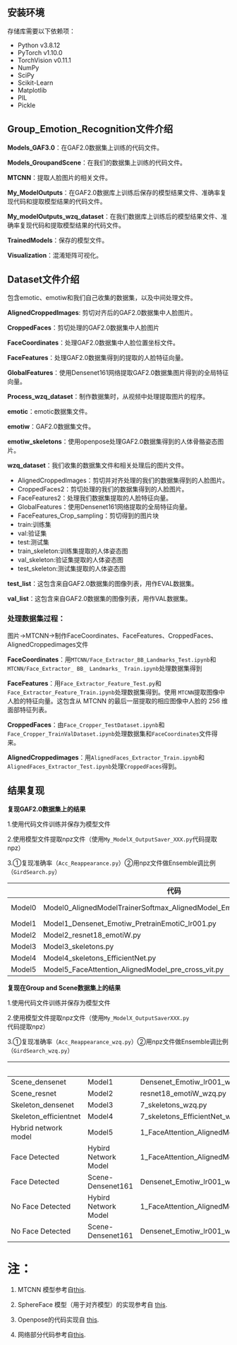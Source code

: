## 安装环境

存储库需要以下依赖项：

+ Python v3.8.12
+ PyTorch v1.10.0
+ TorchVision v0.11.1
+ NumPy
+ SciPy
+ Scikit-Learn
+ Matplotlib
+ PIL
+ Pickle

## Group_Emotion_Recognition文件介绍

**Models_GAF3.0**：在GAF2.0数据集上训练的代码文件。

**Models_GroupandScene**：在我们的数据集上训练的代码文件。

**MTCNN**：提取人脸图片的相关文件。

**My_ModelOutputs**：在GAF2.0数据库上训练后保存的模型结果文件、准确率复现代码和提取模型结果的代码文件。

**My_modelOutputs_wzq_dataset**：在我们数据库上训练后的模型结果文件、准确率复现代码和提取模型结果的代码文件。

**TrainedModels**：保存的模型文件。

**Visualization**：混淆矩阵可视化。

## Dataset文件介绍

包含emotic、emotiw和我们自己收集的数据集，以及中间处理文件。

**AlignedCroppedImages**: 剪切对齐后的GAF2.0数据集中人脸图片。

**CroppedFaces**：剪切处理的GAF2.0数据集中人脸图片

**FaceCoordinates**：处理GAF2.0数据集中人脸位置坐标文件。

**FaceFeatures**：处理GAF2.0数据集得到的提取的人脸特征向量。

**GlobalFeatures**：使用Densenet161网络提取GAF2.0数据集图片得到的全局特征向量。

**Process_wzq_dataset**：制作数据集时，从视频中处理提取图片的程序。

**emotic**：emotic数据集文件。

**emotiw**：GAF2.0数据集文件。

**emotiw_skeletons**：使用openpose处理GAF2.0数据集得到的人体骨骼姿态图片。

**wzq_dataset**：我们收集的数据集文件和相关处理后的图片文件。
  *  AlignedCroppedImages：剪切并对齐处理的我们的数据集得到的人脸图片。
  *  CroppedFaces2：剪切处理的我们的数据集得到的人脸图片。
  *  FaceFeatures2：处理我们数据集提取的人脸特征向量。
  *  GlobalFeatures：使用Densenet161网络提取的全局特征向量。
  *  FaceFeatures_Crop_sampling：剪切得到的图片块
  *  train:训练集
  *  val:验证集
  *  test:测试集
  *  train_skeleton:训练集提取的人体姿态图
  *  val_skeleton:验证集提取的人体姿态图
  *  test_skeleton:测试集提取的人体姿态图
  
**test_list**：这包含来自GAF2.0数据集的图像列表，用作EVAL数据集。

**val_list**：这包含来自GAF2.0数据集的图像列表，用作VAL数据集。

### 处理数据集过程：
图片->MTCNN->制作FaceCoordinates、FaceFeatures、CroppedFaces、AlignedCroppedimages文件

**FaceCoordinates**：用`MTCNN/Face_Extractor_BB_Landmarks_Test.ipynb`和`MTCNN/Face_Extractor_ BB_ Landmarks_ Train.ipynb`处理数据集得到

**FaceFeatures**：用`Face_Extractor_Feature_Test.py`和`Face_Extractor_Feature_Train.ipynb`处理数据集得到。使用 `MTCNN`提取图像中人脸的特征向量。这包含从 MTCNN 的最后一层提取的相应图像中人脸的 256 维面部特征列表。

**CroppedFaces**：由`Face_Cropper_TestDataset.ipynb`和 `Face_Cropper_TrainValDataset.ipynb`处理数据集和`FaceCoordinates`文件得来。

**AlignedCroppedimages**：用`AlignedFaces_Extractor_Train.ipynb`和`AlignedFaces_Extractor_Test.ipynb`处理`CroppedFaces`得到。


## 结果复现
**复现GAF2.0数据集上的结果**

1.使用代码文件训练并保存为模型文件

2.使用模型文件提取npz文件（使用`My_ModelX_OutputSaver_XXX.py`代码提取npz）      

3.①复现准确率（`Acc_Reappearance.py`）②用npz文件做Ensemble调比例（`GirdSearch.py`）

|   | 代码 | 模型文件  | 保存的npz结果文件  |  
|---|------|---|---|
|  Model0 | Model0_AlignedModelTrainerSoftmax_AlignedModel_EmotiW_lr01_Softmax.py | AlignedModelTrainerSoftmax_AlignedModel_EmotiW_lr01_Softmax-shiyan  |  model0_output_data |   |   |
|  Model1 | Model1_Densenet_Emotiw_PretrainEmotiC_lr001.py     |model_1_2_densenet_emotiw_pretrainemotic_lr001.pt | model1_output_data  |   
|  Model2 | Model2_resnet18_emotiW.py                          |model_2_2_resnet18_EmotiW   | model2_output_data  |   
|  Model3 | Model3_skeletons.py | model_3_1_DenseNet161_skeletons_model1  | model3_output_data  |   
|  Model4 | Model4_skeletons_EfficientNet.py  | EfficientNet_skeletons  |model4_1_output_data   |  
|  Model5 | Model5_FaceAttention_AlignedModel_pre_cross_vit.py  |FaceAttention_AlignedModel_FullTrain_lr001_dropout_BN_SoftmaxLr01   |model5_output_data   |  

**复现在Group and Scene数据集上的结果**

1.使用代码文件训练并保存为模型文件

2.使用模型文件提取npz文件（使用`My_ModelX_OutputSaverXXX.py`代码提取npz）      

3.①复现准确率（`Acc_Reappearance_wzq.py`）②用npz文件做Ensemble调比例（`GirdSearch_wzq.py`）

| |   | 代码 | 模型文件  | 保存的npz结果文件  |  
|---|---|------|---|---|
| Scene_densenet | Model1 | Densenet_Emotiw_lr001_wzq.py    |model_1_2_densenet_New_data.pt | model1_Scene_Densenet_output_data  |   
| Scene_resnet | Model2 | resnet18_emotiW_wzq.py         |model_2_1_resnet18_EmotiW_wzq  | model2_Scene_resnet_output_data |   
| Skeleton_densenet | Model3 | 7_skeletons_wzq.py  | model_skeleton_densenet_New_data2.pt | model3_Skeleton_densenet_output_data |   
| Skeleton_efficientnet | Model4 | 7_skeletons_EfficientNet_wzq.py | model_skeleton_EfficientNet_New_data.pt | model4_Skeleton_Efficient_output_data  |  
| Hybrid network model | Model5 | 1_FaceAttention_AlignedModel_pre_cross_vit_wzq_onlyone_crossvit.py |model_5_2_All_New_data  |model5_2_output_data_onecrossvit  |  
| Face Detected |Hybird Network Model| 1_FaceAttention_AlignedModel_pre_cross_vit_wzq_two_crossvit_Faces.py | model_6_2A_All_New_data  |  model6_2A_output_data.npz |  
| Face Detected | Scene-Densenet161| Densenet_Emotiw_lr001_wzq_Face.py   |model_1_2_densenet_New_data_Face.pt | model_output_data_Densenet_Face2.npz |   
| No Face Detected |  Hybird Network Model |1_FaceAttention_AlignedModel_pre_cross_vit_wzq_two_crossvit_NoFaces.py |model_6_2B_All_New_data  | model6_2B_output_data.npz | 
| No Face Detected |  Scene-Densenet161 | Densenet_Emotiw_lr001_wzq_NoFace.py | model_1_2_densenet_New_data_NoFace.pt  | model_output_data_Densenet_No_Face2.npz  |  



# 注：

1. MTCNN 模型参考自[this](https://github.com/TropComplique/mtcnn-pytorch).

2. SphereFace 模型（用于对齐模型）的实现参考自 [this](https://github.com/clcarwin/sphereface_pytorch).

3. Openpose的代码实现自 [this](https://github.com/CMU-Perceptual-Computing-Lab/openpose).

4. 网络部分代码参考自[this](https://github.com/vlgiitr/Group-Level-Emotion-Recognition).
